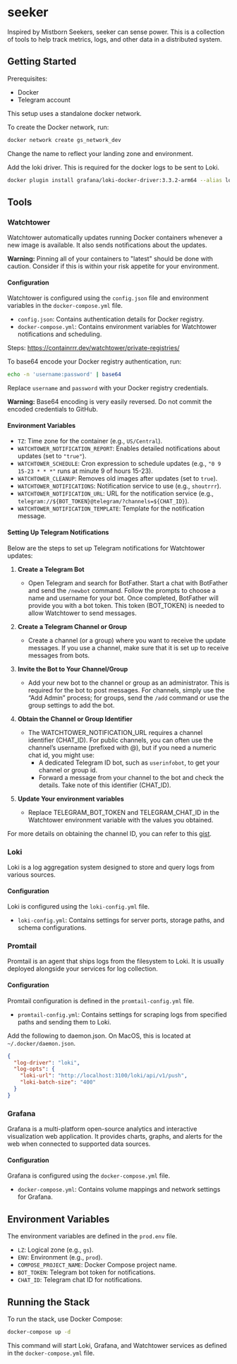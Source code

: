 # seeker

Inspired by Mistborn Seekers, seeker can sense power. This is a collection of tools to help track metrics, logs, and other data in a distributed system.

## Getting Started

Prerequisites:

- Docker
- Telegram account

This setup uses a standalone docker network.

To create the Docker network, run:

```sh
docker network create gs_network_dev
```

Change the name to reflect your landing zone and environment.

Add the loki driver. This is required for the docker logs to be sent to Loki.

```sh
docker plugin install grafana/loki-docker-driver:3.3.2-arm64 --alias loki --grant-all-permissions
```

## Tools

### Watchtower

Watchtower automatically updates running Docker containers whenever a new image is available. It also sends notifications about the updates.

**Warning:** Pinning all of your containers to "latest" should be done with caution. Consider if this is within your risk appetite for your environment.

#### Configuration

Watchtower is configured using the `config.json` file and environment variables in the `docker-compose.yml` file.

- `config.json`: Contains authentication details for Docker registry.
- `docker-compose.yml`: Contains environment variables for Watchtower notifications and scheduling.

Steps: https://containrrr.dev/watchtower/private-registries/

To base64 encode your Docker registry authentication, run:

```sh
echo -n 'username:password' | base64
```

Replace `username` and `password` with your Docker registry credentials.

**Warning:** Base64 encoding is very easily reversed. Do not commit the encoded credentials to GitHub.

#### Environment Variables

- `TZ`: Time zone for the container (e.g., `US/Central`).
- `WATCHTOWER_NOTIFICATION_REPORT`: Enables detailed notifications about updates (set to `"true"`).
- `WATCHTOWER_SCHEDULE`: Cron expression to schedule updates (e.g., `"0 9 15-23 * * *"` runs at minute 9 of hours 15-23).
- `WATCHTOWER_CLEANUP`: Removes old images after updates (set to `true`).
- `WATCHTOWER_NOTIFICATIONS`: Notification service to use (e.g., `shoutrrr`).
- `WATCHTOWER_NOTIFICATION_URL`: URL for the notification service (e.g., `telegram://${BOT_TOKEN}@telegram/?channels=${CHAT_ID}`).
- `WATCHTOWER_NOTIFICATION_TEMPLATE`: Template for the notification message.

#### Setting Up Telegram Notifications

Below are the steps to set up Telegram notifications for Watchtower updates:

1. **Create a Telegram Bot**

   - Open Telegram and search for BotFather. Start a chat with BotFather and send the `/newbot` command. Follow the prompts to choose a name and username for your bot. Once completed, BotFather will provide you with a bot token. This token (BOT_TOKEN) is needed to allow Watchtower to send messages.

2. **Create a Telegram Channel or Group**

   - Create a channel (or a group) where you want to receive the update messages. If you use a channel, make sure that it is set up to receive messages from bots.

3. **Invite the Bot to Your Channel/Group**

   - Add your new bot to the channel or group as an administrator. This is required for the bot to post messages. For channels, simply use the “Add Admin” process; for groups, send the `/add` command or use the group settings to add the bot.

4. **Obtain the Channel or Group Identifier**

   - The WATCHTOWER_NOTIFICATION_URL requires a channel identifier (CHAT_ID). For public channels, you can often use the channel’s username (prefixed with @), but if you need a numeric chat id, you might use:
     - A dedicated Telegram ID bot, such as `userinfobot`, to get your channel or group id.
     - Forward a message from your channel to the bot and check the details. Take note of this identifier (CHAT_ID).

5. **Update Your environment variables**
   - Replace TELEGRAM_BOT_TOKEN and TELEGRAM_CHAT_ID in the Watchtower environment variable with the values you obtained.

For more details on obtaining the channel ID, you can refer to this [gist](https://gist.github.com/mraaroncruz/e76d19f7d61d59419002db54030ebe35).

### Loki

Loki is a log aggregation system designed to store and query logs from various sources.

#### Configuration

Loki is configured using the `loki-config.yml` file.

- `loki-config.yml`: Contains settings for server ports, storage paths, and schema configurations.

### Promtail

Promtail is an agent that ships logs from the filesystem to Loki. It is usually deployed alongside your services for log collection.

#### Configuration

Promtail configuration is defined in the `promtail-config.yml` file.

- `promtail-config.yml`: Contains settings for scraping logs from specified paths and sending them to Loki.

Add the following to daemon.json. On MacOS, this is located at `~/.docker/daemon.json`.

```json
{
  "log-driver": "loki",
  "log-opts": {
    "loki-url": "http://localhost:3100/loki/api/v1/push",
    "loki-batch-size": "400"
  }
}
```

### Grafana

Grafana is a multi-platform open-source analytics and interactive visualization web application. It provides charts, graphs, and alerts for the web when connected to supported data sources.

#### Configuration

Grafana is configured using the `docker-compose.yml` file.

- `docker-compose.yml`: Contains volume mappings and network settings for Grafana.

## Environment Variables

The environment variables are defined in the `prod.env` file.

- `LZ`: Logical zone (e.g., `gs`).
- `ENV`: Environment (e.g., `prod`).
- `COMPOSE_PROJECT_NAME`: Docker Compose project name.
- `BOT_TOKEN`: Telegram bot token for notifications.
- `CHAT_ID`: Telegram chat ID for notifications.

## Running the Stack

To run the stack, use Docker Compose:

```sh
docker-compose up -d
```

This command will start Loki, Grafana, and Watchtower services as defined in the `docker-compose.yml` file.
